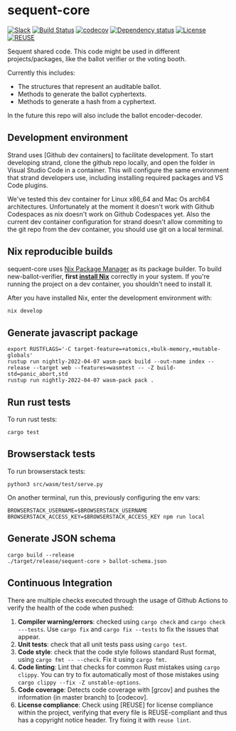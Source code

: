 <!--
SPDX-FileCopyrightText: 2022 Felix Robles <felix@sequentech.io>

SPDX-License-Identifier: AGPL-3.0-only
-->
# sequent-core

[![Slack][slack-badge]][slack-link]
[![Build Status][build-badge]][build-link]
[![codecov][codecov-badge]][codecov-link]
[![Dependency status][dependencies-badge]][dependencies-link]
[![License][license-badge]][license-link]
[![REUSE][reuse-badge]][reuse-link]

Sequent shared code. This code might be used in different projects/packages, like the ballot verifier or the voting booth.

Currently this includes:
 * The structures that represent an auditable ballot.
 * Methods to generate the ballot cyphertexts.
 * Methods to generate a hash from a cyphertext.

In the future this repo will also include the ballot encoder-decoder.

## Development environment

Strand uses [Github dev containers] to facilitate development. To start developing strand,
clone the github repo locally, and open the folder in Visual Studio Code in a container. This
will configure the same environment that strand developers use, including installing required
packages and VS Code plugins.

We've tested this dev container for Linux x86_64 and Mac Os arch64 architectures. Unfortunately
at the moment it doesn't work with Github Codespaces as nix doesn't work on Github Codespaces yet.
Also the current dev container configuration for strand doesn't allow commiting to the git repo
from the dev container, you should use git on a local terminal.

## Nix reproducible builds

sequent-core uses [Nix Package Manager](https://nixos.org/) as its package builder. To build
new-ballot-verifier, **first [install Nix](https://nixos.org/)** correctly in your system. If you're
running the project on a dev container, you shouldn't need to install it.

After you have installed Nix, enter the development environment with:

```bash
nix develop
```

## Generate javascript package

    export RUSTFLAGS='-C target-feature=+atomics,+bulk-memory,+mutable-globals'
    rustup run nightly-2022-04-07 wasm-pack build --out-name index --release --target web --features=wasmtest -- -Z build-std=panic_abort,std
    rustup run nightly-2022-04-07 wasm-pack pack .


## Run rust tests

To run rust tests:

    cargo test

## Browserstack tests

To run browserstack tests:

    python3 src/wasm/test/serve.py

On another terminal, run this, previously configuring the env vars:

    BROWSERSTACK_USERNAME=$BROWSERSTACK_USERNAME BROWSERSTACK_ACCESS_KEY=$BROWSERSTACK_ACCESS_KEY npm run local

## Generate JSON schema

    cargo build --release
    ./target/release/sequent-core > ballot-schema.json

## Continuous Integration

There are multiple checks executed through the usage of Github Actions to verify
the health of the code when pushed:
1. **Compiler warning/errors**: checked using `cargo check` and 
`cargo check ---tests`. Use `cargo fix` and `cargo fix --tests` to fix the 
issues that appear.
2. **Unit tests**: check that all unit tests pass using `cargo test`.
3. **Code style**: check that the code style follows standard Rust format, using
`cargo fmt -- --check`. Fix it using `cargo fmt`.
4. **Code linting**: Lint that checks for common Rust mistakes using 
`cargo clippy`. You can try to fix automatically most of those mistakes using
`cargo clippy --fix -Z unstable-options`.
5. **Code coverage**: Detects code coverage with [grcov] and pushes the 
information (in master branch) to [codecov].
1. **License compliance**: Check using [REUSE] for license compliance within
the project, verifying that every file is REUSE-compliant and thus has a 
copyright notice header. Try fixing it with `reuse lint`.


[slack-badge]: https://img.shields.io/badge/Join_us_on_Slack!-sequent--talk-blue.svg?longCache=true&logo=slack
[slack-link]: https://join.slack.com/t/sequentech/shared_invite/zt-1bve9z0px-IF4Je04NJM8AEkCAcdBVWg

[build-badge]: https://github.com/sequentech/sequent-core/workflows/CI/badge.svg?branch=master&event=push
[build-link]: https://github.com/sequentech/sequent-core/actions?query=workflow%3ACI


[codecov-badge]: https://codecov.io/gh/sequentech/sequent-core/branch/master/graph/badge.svg
[codecov-link]: https://codecov.io/

[dependencies-badge]: https://deps.rs/repo/github/sequentech/sequent-core/status.svg
[dependencies-link]: https://deps.rs/repo/github/sequentech/sequent-core
[license-badge]: https://img.shields.io/github/license/sequentech/sequent-core?label=license
[license-link]: https://github.com/sequentech/sequent-core/blob/master/LICENSE
[reuse-badge]: https://api.reuse.software/badge/github.com/sequentech/sequent-core
[reuse-link]: https://api.reuse.software/info/github.com/sequentech/sequent-core
